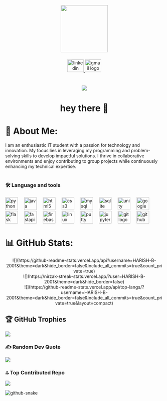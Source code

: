 <div align="center">
  <img height="150" src="https://media.giphy.com/media/M9gbBd9nbDrOTu1Mqx/giphy.gif"  />
</div>

### 

<div align="center">
  <a href="https://linkedin.com/in/harish-balakrishnan-205a72210/" target="_blank">
    <img src="https://raw.githubusercontent.com/maurodesouza/profile-readme-generator/master/src/assets/icons/social/linkedin/default.svg" width="52" height="40" alt="linkedin logo"  />
  </a>
  <a href="mailto:harishbalakrishnanpersonal@gmail.com" target="_blank">
    <img src="https://raw.githubusercontent.com/maurodesouza/profile-readme-generator/master/src/assets/icons/social/gmail/default.svg" width="52" height="40" alt="gmail logo"  />
  </a>
</div>

###

<br clear="both">

<div align="center">
  <img src="https://visitor-badge.laobi.icu/badge?page_id=HARISH-B-2001.HARISH-B-2001&"  />
</div>

###

<h1 align="center">hey there 👋</h1>

###

# 💫 About Me:
I am an enthusiastic IT student with a passion for technology and innovation. My focus lies in leveraging my programming and problem-solving skills to develop impactful solutions. I thrive in collaborative environments and enjoy contributing to group projects while continuously enhancing my technical expertise.<br><br>


###

<h3 align="left">🛠 Language and tools</h3>

###

<div align="left">
  <img src="https://cdn.jsdelivr.net/gh/devicons/devicon/icons/python/python-original.svg" height="40" alt="python logo"  />
  <img width="12" />
  <img src="https://cdn.jsdelivr.net/gh/devicons/devicon/icons/java/java-original.svg" height="40" alt="java logo"  />
  <img width="12" />
  <img src="https://cdn.jsdelivr.net/gh/devicons/devicon/icons/html5/html5-original.svg" height="40" alt="html5 logo"  />
  <img width="12" />
  <img src="https://cdn.jsdelivr.net/gh/devicons/devicon/icons/css3/css3-original.svg" height="40" alt="css3 logo"  />
  <img width="12" />
  <img src="https://cdn.jsdelivr.net/gh/devicons/devicon/icons/mysql/mysql-original.svg" height="40" alt="mysql logo"  />
  <img width="12" />
  <img src="https://cdn.jsdelivr.net/gh/devicons/devicon/icons/sqlite/sqlite-original.svg" height="40" alt="sqlite logo"  />
  <img width="12" />
  <img src="https://cdn.jsdelivr.net/gh/devicons/devicon/icons/unity/unity-original.svg" height="40" alt="unity logo"  />
  <img width="12" />
  <img src="https://cdn.jsdelivr.net/gh/devicons/devicon/icons/googlecloud/googlecloud-original.svg" height="40" alt="googlecloud logo"  />
  <img width="12" />
  <img src="https://skillicons.dev/icons?i=flask" height="40" alt="flask logo"  />
  <img width="12" />
  <img src="https://cdn.jsdelivr.net/gh/devicons/devicon/icons/fastapi/fastapi-original.svg" height="40" alt="fastapi logo"  />
  <img width="12" />
  <img src="https://cdn.jsdelivr.net/gh/devicons/devicon/icons/firebase/firebase-plain-wordmark.svg" height="40" alt="firebase logo"  />
  <img width="12" />
  <img src="https://cdn.jsdelivr.net/gh/devicons/devicon/icons/linux/linux-original.svg" height="40" alt="linux logo"  />
  <img width="12" />
  <img src="https://cdn.jsdelivr.net/gh/devicons/devicon/icons/putty/putty-original.svg" height="40" alt="putty logo"  />
  <img width="12" />
  <img src="https://cdn.jsdelivr.net/gh/devicons/devicon/icons/jupyter/jupyter-original.svg" height="40" alt="jupyter logo"  />
  <img width="12" />
  <img src="https://cdn.jsdelivr.net/gh/devicons/devicon/icons/git/git-original.svg" height="40" alt="git logo"  />
  <img width="12" />
  <img src="https://skillicons.dev/icons?i=github" height="40" alt="github logo"  />
</div>

###

# 📊 GitHub Stats:
<div align="center">
![](https://github-readme-stats.vercel.app/api?username=HARISH-B-2001&theme=dark&hide_border=false&include_all_commits=true&count_private=true)<br/>
![](https://nirzak-streak-stats.vercel.app/?user=HARISH-B-2001&theme=dark&hide_border=false)<br/>
![](https://github-readme-stats.vercel.app/api/top-langs/?username=HARISH-B-2001&theme=dark&hide_border=false&include_all_commits=true&count_private=true&layout=compact)
</div>

## 🏆 GitHub Trophies
![](https://github-profile-trophy.vercel.app/?username=HARISH-B-2001&theme=radical&no-frame=false&no-bg=true&margin-w=4)

### ✍️ Random Dev Quote
![](https://quotes-github-readme.vercel.app/api?type=horizontal&theme=radical)

### 🔝 Top Contributed Repo
![](https://github-contributor-stats.vercel.app/api?username=HARISH-B-2001&limit=5&theme=dark&combine_all_yearly_contributions=true)

<!-- #Snake -->

<picture>
  <source media="(prefers-color-scheme: dark)" srcset="https://raw.githubusercontent.com/HARISH-B-2001/HARISH-B-2001/output/github-snake-dark.svg" />
  <source media="(prefers-color-scheme: light)" srcset="https://raw.githubusercontent.com/HARISH-B-2001/HARISH-B-2001/output/github-snake.svg" />
  <img alt="github-snake" src="https://raw.githubusercontent.com/HARISH-B-2001/HARISH-B-2001/output/github-snake.svg" />
</picture> 

<!-- #Pacman -->

###

<!-- <picture>
  <source media="(prefers-color-scheme: dark)" srcset="https://raw.githubusercontent.com/HARISH-B-2001/HARISH-B-2001/output/pacman-contribution-graph-dark.svg">
  <source media="(prefers-color-scheme: light)" srcset="https://raw.githubusercontent.com/HARISH-B-2001/HARISH-B-2001/output/pacman-contribution-graph.svg">
  <img alt="pacman contribution graph" src="https://raw.githubusercontent.com/HARISH-B-2001/HARISH-B-2001/output/pacman-contribution-graph.svg">
</picture> -->

###